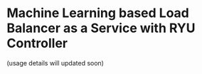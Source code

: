 # Machine Learning based Load Balancer as a Service with RYU Controller

(usage details will updated soon)